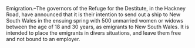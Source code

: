   Emigration.–The governors of the Refuge for the Destitute, in the Hackney Road, have announced that it is their intention to send out a ship to New South Wales in the ensuing spring with 500 unmarried women or widows between the age of 18 and 30 years, as emigrants to New South Wales. It is intended to place the emigrants in divers situations, and leave them free and not bound to an employer.
